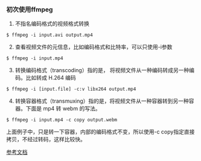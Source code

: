 ### 初次使用ffmpeg

1. 不指名编码格式的视频格式转换

```
$ ffmpeg -i input.avi output.mp4
```

2. 查看视频文件的元信息，比如编码格式和比特率，可以只使用-i参数

```
$ ffmpeg -i input.mp4
```

3. 转换编码格式（transcoding）指的是， 将视频文件从一种编码转成另一种编码。比如转成 H.264 编码

```
$ ffmpeg -i [input.file] -c:v libx264 output.mp4
```

4. 转换容器格式（transmuxing）指的是，将视频文件从一种容器转到另一种容器。下面是 mp4 转 webm 的写法。

```
$ ffmpeg -i input.mp4 -c copy output.webm
```

上面例子中，只是转一下容器，内部的编码格式不变，所以使用-c copy指定直接拷贝，不经过转码，这样比较快。

[参考文档](http://www.ruanyifeng.com/blog/2020/01/ffmpeg.html)